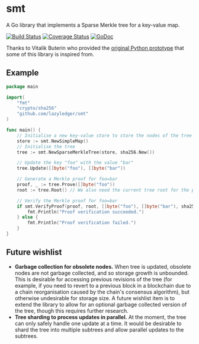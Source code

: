 # smt

A Go library that implements a Sparse Merkle tree for a key-value map.

[![Build Status](https://travis-ci.org/lazyledger/smt.svg?branch=master)](https://travis-ci.org/lazyledger/smt)
[![Coverage Status](https://coveralls.io/repos/github/lazyledger/smt/badge.svg?branch=master)](https://coveralls.io/github/lazyledger/smt?branch=master)
[![GoDoc](https://godoc.org/github.com/lazyledger/smt?status.svg)](https://godoc.org/github.com/lazyledger/smt)

Thanks to Vitalik Buterin who provided the [original Python prototype](https://ethresear.ch/t/data-availability-proof-friendly-state-tree-transitions/1453/6) that some of this library is inspired from.

## Example

```go
package main

import(
    "fmt"
    "crypto/sha256"
    "github.com/lazyledger/smt"
)

func main() {
    // Initialise a new key-value store to store the nodes of the tree
    store := smt.NewSimpleMap()
    // Initialise the tree
    tree := smt.NewSparseMerkleTree(store, sha256.New())

    // Update the key "foo" with the value "bar"
    tree.Update([]byte("foo"), []byte("bar"))

    // Generate a Merkle proof for foo=bar
    proof, _ := tree.Prove([]byte("foo"))
    root := tree.Root() // We also need the current tree root for the proof

    // Verify the Merkle proof for foo=bar
    if smt.VerifyProof(proof, root, []byte("foo"), []byte("bar"), sha256.New()) {
        fmt.Println("Proof verification succeeded.")
    } else {
        fmt.Println("Proof verification failed.")
    }
}
```

## Future wishlist

- **Garbage collection for obsolete nodes.** When tree is updated, obsolete nodes are not garbage collected, and so storage growth is unbounded. This is desirable for accessing previous revisions of the tree (for example, if you need to revert to a previous block in a blockchain due to a chain reorganisation caused by the chain's consensus algorithm), but otherwise undesirable for storage size. A future wishlist item is to extend the library to allow for an optional garbage collected version of the tree, though this requires further research.
- **Tree sharding to process updates in parallel.** At the moment, the tree can only safely handle one update at a time. It would be desirable to shard the tree into multiple subtrees and allow parallel updates to the subtrees.
